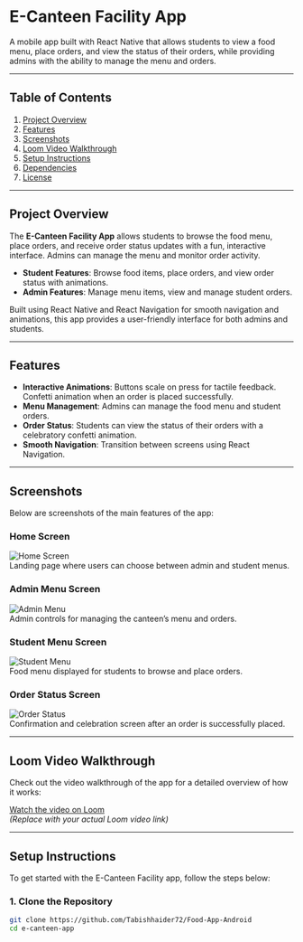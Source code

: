# E-Canteen Facility App

A mobile app built with React Native that allows students to view a food menu, place orders, and view the status of their orders, while providing admins with the ability to manage the menu and orders.

---

## Table of Contents

1. [Project Overview](#project-overview)
2. [Features](#features)
3. [Screenshots](#screenshots)
4. [Loom Video Walkthrough](#loom-video-walkthrough)
5. [Setup Instructions](#setup-instructions)
6. [Dependencies](#dependencies)
7. [License](#license)

---

## Project Overview

The **E-Canteen Facility App** allows students to browse the food menu, place orders, and receive order status updates with a fun, interactive interface. Admins can manage the menu and monitor order activity. 

- **Student Features**: Browse food items, place orders, and view order status with animations.
- **Admin Features**: Manage menu items, view and manage student orders.
  
Built using React Native and React Navigation for smooth navigation and animations, this app provides a user-friendly interface for both admins and students.

---

## Features

- **Interactive Animations**: Buttons scale on press for tactile feedback. Confetti animation when an order is placed successfully.
- **Menu Management**: Admins can manage the food menu and student orders.
- **Order Status**: Students can view the status of their orders with a celebratory confetti animation.
- **Smooth Navigation**: Transition between screens using React Navigation.

---

## Screenshots

Below are screenshots of the main features of the app:

### Home Screen
![Home Screen](https://via.placeholder.com/400x600.png?text=Home+Screen)  
Landing page where users can choose between admin and student menus.

### Admin Menu Screen
![Admin Menu](https://via.placeholder.com/400x600.png?text=Admin+Menu)  
Admin controls for managing the canteen’s menu and orders.

### Student Menu Screen
![Student Menu](https://via.placeholder.com/400x600.png?text=Student+Menu)  
Food menu displayed for students to browse and place orders.

### Order Status Screen
![Order Status](https://via.placeholder.com/400x600.png?text=Order+Status)  
Confirmation and celebration screen after an order is successfully placed.

---

## Loom Video Walkthrough

Check out the video walkthrough of the app for a detailed overview of how it works:

[Watch the video on Loom](https://www.loom.com/share/example-link)  
*(Replace with your actual Loom video link)*

---

## Setup Instructions

To get started with the E-Canteen Facility app, follow the steps below:

### 1. Clone the Repository

```bash
git clone https://github.com/Tabishhaider72/Food-App-Android
cd e-canteen-app
